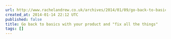 ```yaml
---
url: http://www.rachelandrew.co.uk/archives/2014/01/09/go-back-to-basics-with-your-product-and-fix-all-the-things/
created_at: 2014-01-14 22:12 UTC
published: false
title: Go back to basics with your product and "fix all the things"
tags: []
---
```



